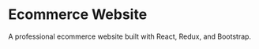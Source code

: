 Ecommerce Website
================

A professional ecommerce website built with React, Redux, and Bootstrap.